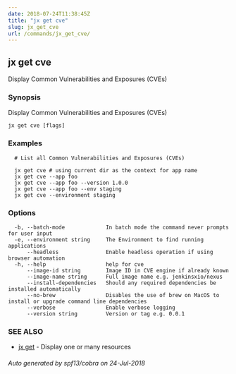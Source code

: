 ```yaml
---
date: 2018-07-24T11:38:45Z
title: "jx get cve"
slug: jx_get_cve
url: /commands/jx_get_cve/
---
```

## jx get cve

Display Common Vulnerabilities and Exposures (CVEs)

### Synopsis

Display Common Vulnerabilities and Exposures (CVEs)

```
jx get cve [flags]
```

### Examples

```
  # List all Common Vulnerabilities and Exposures (CVEs)
  
  jx get cve # using current dir as the context for app name
  jx get cve --app foo
  jx get cve --app foo --version 1.0.0
  jx get cve --app foo --env staging
  jx get cve --environment staging
```

### Options

```
  -b, --batch-mode             In batch mode the command never prompts for user input
  -e, --environment string     The Environment to find running applications
      --headless               Enable headless operation if using browser automation
  -h, --help                   help for cve
      --image-id string        Image ID in CVE engine if already known
      --image-name string      Full image name e.g. jenkinsxio/nexus 
      --install-dependencies   Should any required dependencies be installed automatically
      --no-brew                Disables the use of brew on MacOS to install or upgrade command line dependencies
      --verbose                Enable verbose logging
      --version string         Version or tag e.g. 0.0.1
```

### SEE ALSO

* [jx get](/commands/jx_get/)	 - Display one or many resources

###### Auto generated by spf13/cobra on 24-Jul-2018
